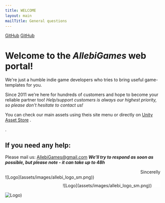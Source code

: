 ```yaml
---
title: WELCOME
layout: main
mailTitle: General questions
---
```


[GitHub](puzzle-kit.md)
[GitHub](puzzle-kit.html)

# Welcome to the *AllebiGames* web portal!
We're just a humble indie game developers who tries to bring useful game-templates for you.

Since 2011 we're here for hundreds of customers and hope to become your reliable partner too!
*Help/support customers is always our highest priority, so please don't hesitate to contact us!*

You can check our main assets using theis site menu or directly on [Unity Asset Store](https://assetstore.unity.com/publishers/757)
.


.
## If you need any help:
Please mail us:  AllebiGames@gmail.com
**_We'll try to respond as soon as possible, but please note - it can take up to 48h_**


<div align="right">  
Sincerelly 
</div>
![Logo](assets/images/allebi_logo_sm.png))

<div align="right"> 
![Logo](assets/images/allebi_logo_sm.png))
<img src="assets/images/contact/unity_sm.png" alt="AssetStore">
</div>

![Logo](assets/images/allebi_logo_sm.png=100x50))

